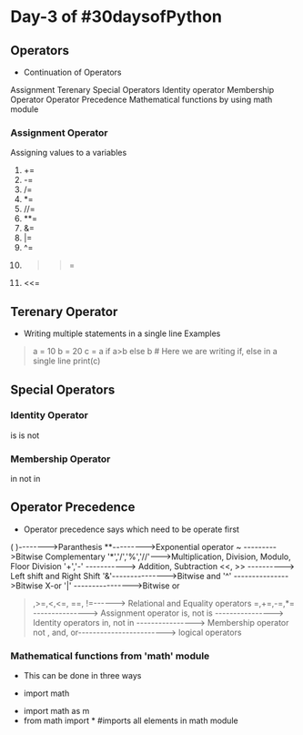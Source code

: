 # Day-3 of #30daysofPython

## Operators

- Continuation of Operators

Assignment
Terenary
Special Operators
Identity operator
Membership Operator
Operator Precedence
Mathematical functions by using math module

### Assignment Operator

Assigning values to a variables

1. +=
2. -=
3. /=
4. *=
5. //=
6. **=
7. &=
8. |=
9. ^=
10. >>=
11. <<=

## Terenary Operator

- Writing multiple statements in a single line
Examples
> a = 10
 b = 20
 c = a if a>b else b       # Here we are writing if, else in a single line
 print(c)

## Special Operators

### Identity Operator
is
is not

### Membership Operator
in
not in

## Operator Precedence

- Operator precedence says which need to be operate first

( )-------->Paranthesis
**--------->Exponential operator
~ --------->Bitwise Complementary
'*','/','%','//'--->Multiplication, Division, Modulo, Floor Division
'+','-' -----------> Addition, Subtraction
<<, >> ----------> Left shift and Right Shift
'&'--------------->Bitwise and
'^' --------------->Bitwise X-or
'|' ---------------->Bitwise or
>,>=,<,<=, ==, !=------> Relational and Equality operators
=,+=,-=,*= ---------------> Assignment operator
is, not is ----------------> Identity operators
in, not in ----------------> Membership operator
not , and, or------------------------> logical operators


### Mathematical functions from 'math' module

- This can be done in three ways

* import math
+ import math as m
+ from math import * #imports all elements in math module